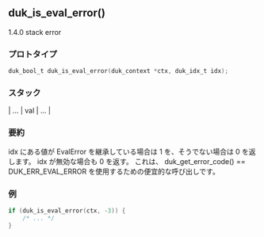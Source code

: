 ## duk_is_eval_error() 

1.4.0 stack error

### プロトタイプ

```c
duk_bool_t duk_is_eval_error(duk_context *ctx, duk_idx_t idx);
```

### スタック

| ... | val | ... |

### 要約

idx にある値が EvalError を継承している場合は 1 を、そうでない場合は 0 を返します。 idx が無効な場合も 0 を返す。 これは、 duk_get_error_code() == DUK_ERR_EVAL_ERROR を使用するための便宜的な呼び出しです。


### 例

```c
if (duk_is_eval_error(ctx, -3)) {
    /* ... */
}
```